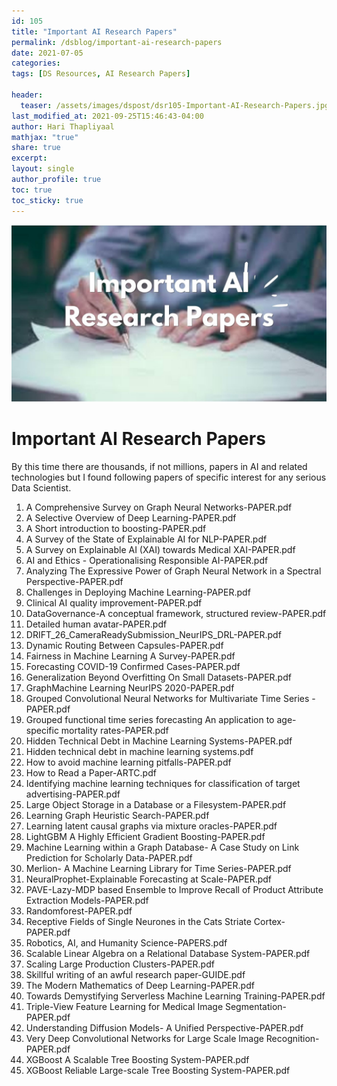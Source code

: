 ```yaml
---
id: 105    
title: "Important AI Research Papers"
permalink: /dsblog/important-ai-research-papers
date: 2021-07-05
categories:
tags: [DS Resources, AI Research Papers]

header:
  teaser: /assets/images/dspost/dsr105-Important-AI-Research-Papers.jpg
last_modified_at: 2021-09-25T15:46:43-04:00
author: Hari Thapliyaal   
mathjax: "true"
share: true
excerpt:   
layout: single   
author_profile: true   
toc: true   
toc_sticky: true
---
```


![Important AI Research Papers](/assets/images/dspost/dsr105-Important-AI-Research-Papers.jpg)   
   
# Important AI Research Papers   
   
By this time there are thousands, if not millions, papers in AI and related technologies but I found following papers of specific interest for any serious Data Scientist.

1. A Comprehensive Survey on Graph Neural  Networks-PAPER.pdf
2. A Selective Overview of Deep Learning-PAPER.pdf
3. A Short introduction to boosting-PAPER.pdf
4. A Survey of the State of Explainable AI for NLP-PAPER.pdf
5. A Survey on Explainable AI (XAI)  towards Medical XAI-PAPER.pdf
6. AI and Ethics - Operationalising Responsible AI-PAPER.pdf
7. Analyzing The Expressive Power of Graph Neural Network in a Spectral Perspective-PAPER.pdf
8. Challenges in Deploying Machine Learning-PAPER.pdf
9. Clinical AI quality improvement-PAPER.pdf
10. DataGovernance-A conceptual framework, structured review-PAPER.pdf
11. Detailed human avatar-PAPER.pdf
12. DRIFT_26_CameraReadySubmission_NeurIPS_DRL-PAPER.pdf
13. Dynamic Routing Between Capsules-PAPER.pdf
14. Fairness in Machine Learning  A Survey-PAPER.pdf
15. Forecasting COVID-19 Confirmed Cases-PAPER.pdf
16. Generalization Beyond Overfitting On Small Datasets-PAPER.pdf
17. GraphMachine Learning NeurIPS 2020-PAPER.pdf
18. Grouped Convolutional Neural Networks for Multivariate Time Series -PAPER.pdf
19. Grouped functional time series forecasting  An application to age-specific mortality rates-PAPER.pdf
20. Hidden Technical Debt in Machine Learning Systems-PAPER.pdf
21. Hidden technical debt in machine learning systems.pdf
22. How to avoid machine learning pitfalls-PAPER.pdf
23. How to Read a Paper-ARTC.pdf
24. Identifying machine learning techniques for classification of target advertising-PAPER.pdf
25. Large Object Storage in a Database or a Filesystem-PAPER.pdf
26. Learning Graph Heuristic Search-PAPER.pdf
27. Learning latent causal graphs via mixture oracles-PAPER.pdf
28. LightGBM A Highly Efficient Gradient Boosting-PAPER.pdf
29. Machine Learning within a Graph Database- A Case Study on Link Prediction for Scholarly Data-PAPER.pdf
30. Merlion- A Machine Learning Library for Time Series-PAPER.pdf
31. NeuralProphet-Explainable Forecasting at Scale-PAPER.pdf
32. PAVE-Lazy-MDP based Ensemble to Improve Recall of Product Attribute Extraction Models-PAPER.pdf
33. Randomforest-PAPER.pdf
34. Receptive Fields of Single Neurones in the Cats Striate Cortex-PAPER.pdf
35. Robotics, AI, and Humanity Science-PAPERS.pdf
36. Scalable Linear Algebra on a Relational Database System-PAPER.pdf
37. Scaling Large Production Clusters-PAPER.pdf
38. Skillful writing of an awful research paper-GUIDE.pdf
39. The Modern Mathematics of Deep Learning-PAPER.pdf
40. Towards Demystifying Serverless Machine Learning Training-PAPER.pdf
41. Triple-View Feature Learning  for Medical Image Segmentation-PAPER.pdf
42. Understanding Diffusion Models- A Unified Perspective-PAPER.pdf
43. Very Deep Convolutional Networks for Large Scale Image Recognition-PAPER.pdf
44. XGBoost A Scalable Tree Boosting System-PAPER.pdf
45. XGBoost Reliable Large-scale Tree Boosting System-PAPER.pdf